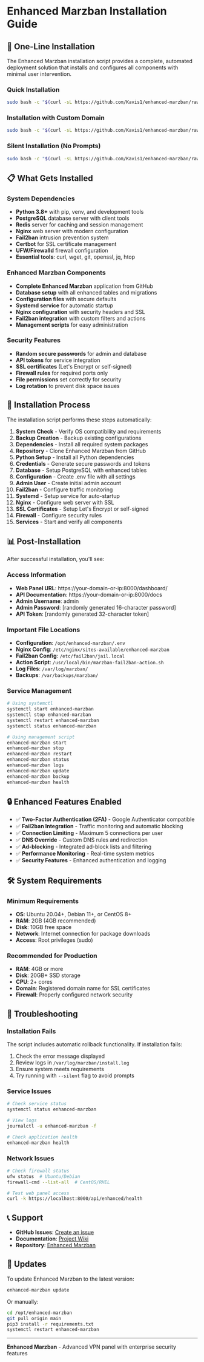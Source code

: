 # Enhanced Marzban Installation Guide

## 🚀 One-Line Installation

The Enhanced Marzban installation script provides a complete, automated deployment solution that installs and configures all components with minimal user intervention.

### Quick Installation

```bash
sudo bash -c "$(curl -sL https://github.com/Kavis1/enhanced-marzban/raw/main/scripts/install-enhanced-marzban.sh)" @ install
```

### Installation with Custom Domain

```bash
sudo bash -c "$(curl -sL https://github.com/Kavis1/enhanced-marzban/raw/main/scripts/install-enhanced-marzban.sh)" @ install --domain your-domain.com
```

### Silent Installation (No Prompts)

```bash
sudo bash -c "$(curl -sL https://github.com/Kavis1/enhanced-marzban/raw/main/scripts/install-enhanced-marzban.sh)" @ install --silent
```

## 📋 What Gets Installed

### System Dependencies
- **Python 3.8+** with pip, venv, and development tools
- **PostgreSQL** database server with client tools
- **Redis** server for caching and session management
- **Nginx** web server with modern configuration
- **Fail2ban** intrusion prevention system
- **Certbot** for SSL certificate management
- **UFW/Firewalld** firewall configuration
- **Essential tools**: curl, wget, git, openssl, jq, htop

### Enhanced Marzban Components
- **Complete Enhanced Marzban** application from GitHub
- **Database setup** with all enhanced tables and migrations
- **Configuration files** with secure defaults
- **Systemd service** for automatic startup
- **Nginx configuration** with security headers and SSL
- **Fail2ban integration** with custom filters and actions
- **Management scripts** for easy administration

### Security Features
- **Random secure passwords** for admin and database
- **API tokens** for service integration
- **SSL certificates** (Let's Encrypt or self-signed)
- **Firewall rules** for required ports only
- **File permissions** set correctly for security
- **Log rotation** to prevent disk space issues

## 🔧 Installation Process

The installation script performs these steps automatically:

1. **System Check** - Verify OS compatibility and requirements
2. **Backup Creation** - Backup existing configurations
3. **Dependencies** - Install all required system packages
4. **Repository** - Clone Enhanced Marzban from GitHub
5. **Python Setup** - Install all Python dependencies
6. **Credentials** - Generate secure passwords and tokens
7. **Database** - Setup PostgreSQL with enhanced tables
8. **Configuration** - Create .env file with all settings
9. **Admin User** - Create initial admin account
10. **Fail2ban** - Configure traffic monitoring
11. **Systemd** - Setup service for auto-startup
12. **Nginx** - Configure web server with SSL
13. **SSL Certificates** - Setup Let's Encrypt or self-signed
14. **Firewall** - Configure security rules
15. **Services** - Start and verify all components

## 📊 Post-Installation

After successful installation, you'll see:

### Access Information
- **Web Panel URL**: https://your-domain-or-ip:8000/dashboard/
- **API Documentation**: https://your-domain-or-ip:8000/docs
- **Admin Username**: admin
- **Admin Password**: [randomly generated 16-character password]
- **API Token**: [randomly generated 32-character token]

### Important File Locations
- **Configuration**: `/opt/enhanced-marzban/.env`
- **Nginx Config**: `/etc/nginx/sites-available/enhanced-marzban`
- **Fail2ban Config**: `/etc/fail2ban/jail.local`
- **Action Script**: `/usr/local/bin/marzban-fail2ban-action.sh`
- **Log Files**: `/var/log/marzban/`
- **Backups**: `/var/backups/marzban/`

### Service Management
```bash
# Using systemctl
systemctl start enhanced-marzban
systemctl stop enhanced-marzban
systemctl restart enhanced-marzban
systemctl status enhanced-marzban

# Using management script
enhanced-marzban start
enhanced-marzban stop
enhanced-marzban restart
enhanced-marzban status
enhanced-marzban logs
enhanced-marzban update
enhanced-marzban backup
enhanced-marzban health
```

## 🔒 Enhanced Features Enabled

- ✅ **Two-Factor Authentication (2FA)** - Google Authenticator compatible
- ✅ **Fail2ban Integration** - Traffic monitoring and automatic blocking
- ✅ **Connection Limiting** - Maximum 5 connections per user
- ✅ **DNS Override** - Custom DNS rules and redirection
- ✅ **Ad-blocking** - Integrated ad-block lists and filtering
- ✅ **Performance Monitoring** - Real-time system metrics
- ✅ **Security Features** - Enhanced authentication and logging

## 🛠️ System Requirements

### Minimum Requirements
- **OS**: Ubuntu 20.04+, Debian 11+, or CentOS 8+
- **RAM**: 2GB (4GB recommended)
- **Disk**: 10GB free space
- **Network**: Internet connection for package downloads
- **Access**: Root privileges (sudo)

### Recommended for Production
- **RAM**: 4GB or more
- **Disk**: 20GB+ SSD storage
- **CPU**: 2+ cores
- **Domain**: Registered domain name for SSL certificates
- **Firewall**: Properly configured network security

## 🚨 Troubleshooting

### Installation Fails
The script includes automatic rollback functionality. If installation fails:
1. Check the error message displayed
2. Review logs in `/var/log/marzban/install.log`
3. Ensure system meets requirements
4. Try running with `--silent` flag to avoid prompts

### Service Issues
```bash
# Check service status
systemctl status enhanced-marzban

# View logs
journalctl -u enhanced-marzban -f

# Check application health
enhanced-marzban health
```

### Network Issues
```bash
# Check firewall status
ufw status  # Ubuntu/Debian
firewall-cmd --list-all  # CentOS/RHEL

# Test web panel access
curl -k https://localhost:8000/api/enhanced/health
```

## 📞 Support

- **GitHub Issues**: [Create an issue](https://github.com/Kavis1/enhanced-marzban/issues)
- **Documentation**: [Project Wiki](https://github.com/Kavis1/enhanced-marzban/wiki)
- **Repository**: [Enhanced Marzban](https://github.com/Kavis1/enhanced-marzban)

## 🔄 Updates

To update Enhanced Marzban to the latest version:

```bash
enhanced-marzban update
```

Or manually:
```bash
cd /opt/enhanced-marzban
git pull origin main
pip3 install -r requirements.txt
systemctl restart enhanced-marzban
```

---

**Enhanced Marzban** - Advanced VPN panel with enterprise security features
